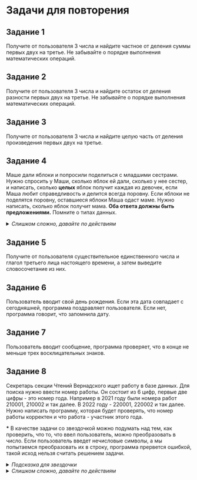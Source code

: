 # Задачи для повторения

## Задание 1

Получите от пользователя 3 числа и найдите частное от деления суммы первых двух на третье. Не забывайте о порядке выполнения математических операций.

## Задание 2

Получите от пользователя 3 числа и найдите остаток от деления разности первых двух на третье. Не забывайте о порядке выполнения математических операций.

## Задание 3

Получите от пользователя 3 числа и найдите целую часть от деления произведения первых двух на третье.

## Задание 4

Маше дали яблоки и попросили поделиться с младшими сестрами. Нужно спросить у Маши, сколько яблок ей дали, сколько у нее сестер, и написать, сколько **целых** яблок получит каждая из девочек, если Маша любит справедливость и делится всегда поровну. Если яблоки не поделятся поровну, оставшиеся яблоки Маша одаст маме. Нужно написать, сколько яблок получит мама. **Оба ответа должны быть предложениями.** Помните о типах данных.

<details>
	<summary>
		<i>Слишком сложно, давайте по действиям</i>
	</summary>

	1. Первым делом нужно узнать, сколько Маше дали яблок и сколько у нее сестер.

	2. Второе действие - поделить яблоки поровну так, чтобы их не пришлось резать.
	Это действие - получение целочисленной части от деления. Для него есть отдельный 
	оператор, найдите его в конспекте урока или в материале для повторения. 
	Результат этого действия нужно записать в переменную.

	3. Третье действие - получить остаток от того же деления. Это делаем 
	отдельной строкой кода, специальным оператором (его тоже найдите в теории).
	Результат записываем в переменную.

	4. Четвертое действие - вывести ответы. Это две функции print(), 
	в каждой из которых нужно "сложить" результат вычислений и часть предложения. 
	Для этого результат выисления нужно привести к строковому типу данных, 
	а потом оператором "+" сложить с остальной частью ответа.
</details>

## Задание 5

Получите от пользователя существительное единственного числа и глагол третьего лица настоящего времени, а затем выведите словосочетание из них.

## Задание 6

Пользователь вводит свой день рождения. Если эта дата совпадает с сегодняшней, программа поздравляет пользователя. Если нет, программа говорит, что запомнила дату.

## Задание 7

Пользователь вводит сообщение, программа проверяет, что в конце не меньше трех восклицательных знаков.

## Задание 8

Секретарь секции Чтений Вернадского ищет работу в базе данных. Для поиска нужно ввести номер работы. Он состоит из 6 цифр, первые две цифры - это номер года. Например в 2021 году были номера работ 210001, 210002 и так далее. В 2022 году - 220001, 220002 и так далее. Нужно написать программу, которая будет проверять, что номер работы корректен и что работа - участник этого года.

**\*** В качестве задачи со звездочкой можно подумать над тем, как проверить, что то, что ввел пользователь, можно преобразовать в число. Если пользователь введет нечисловые символы, а мы попытаемся преобразовать их в строку, программа прервется ошибкой, такой исход нельзя считать решением задачи.

<details>
	<summary>
		<i>Подсказка для звездочки</i>
	</summary>

	Есть несколько способов проверить пользовательский ввод на возможность 
	преобразования в число.

	1. Не очень красивое, но рабочее решение: цифры в Unicode идут по порядку друг 
	за другом. Можно проверить каждый символ строки, сравнив его с первым 
	и с последним символом этой последовательности.

	2. Решение получше, которое мы еще не проходили: операторы try - except.
</details>

<details>
	<summary>
		<i>Слишком сложно, давайте по действиям</i>
	</summary>

	1. Сначала получаем от пользователя поисковый запрос - номер работы.

	2. Проверяем количество символов. Для этого используем функцию len() 
	и операторы сравнения.

	3. Конструкцию из п. 2 нужно поместить в условное выражение. 
	Если количество символов - не 6, сообщаем о некорректности номера работы.

	4. Если количество символов правильное, проверим первые два символа. 
	Можно использовать логический оператор и объединить проверки, 
	но тогда мы не сможем в ответе программы различить случаи, 
	когда номер некорректен и когда работа участвовала не в этом году. 
	Лучше использовать elif или вложенный if. Подумайте, как реализовать нужные действия.
</details>


